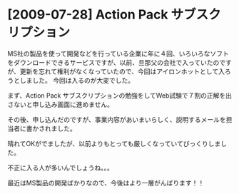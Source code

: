 # [2009-07-28] Action Pack サブスクリプション


MS社の製品を使って開発などを行っている企業に年に４回、いろいろなソフトをダウンロードできるサービスですが、以前、旦那父の会社で入っていたのですが、更新を忘れて権利がなくなっていたので、今回はアイロンホットとして入ろうとしました。
今回は入るのが大変でした。

まず、Action Pack サブスクリプションの勉強をしてWeb試験で７割の正解を出さないと申し込み画面に進めません。

その後、申し込んだのですが、事業内容があいまいらしく、説明するメールを担当者に書かされました。

晴れてOKがでましたが、以前よりもとっても厳しくなっていてびっくりしました。

不正に入る人が多いんでしょうね。。。

最近はMS製品の開発ばかりなので、今後はより一層がんばります！！

